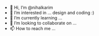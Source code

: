 - 👋 Hi, I’m @nihalkarim
- 👀 I’m interested in ... design and coding :)
- 🌱 I’m currently learning ... 
- 💞️ I’m looking to collaborate on ...
- 📫 How to reach me ...

<!---
nihalkarim/nihalkarim is a ✨ special ✨ repository because its `README.md` (this file) appears on your GitHub profile.
You can click the Preview link to take a look at your changes.
--->
